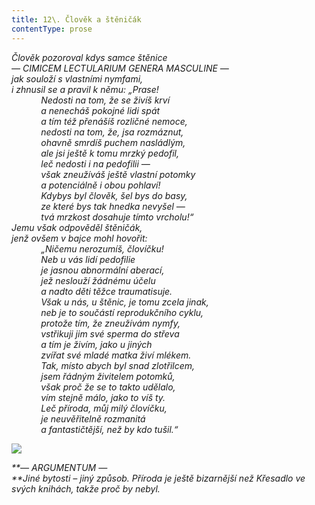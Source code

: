 ```yaml
---
title: 12\. Člověk a štěničák
contentType: prose
---
```


<section>

_Člověk pozoroval kdys samce štěnice  
— CIMICEM LECTULARIUM GENERA MASCULINE —  
jak souloží s vlastními nymfami,  
i zhnusil se a pravil k němu: „Prase!  
            Nedosti na tom, že se živíš krví  
            a nenecháš pokojné lidi spát  
            a tím též přenášíš rozličné nemoce,  
            nedosti na tom, že, jsa rozmáznut,  
            ohavně smrdíš puchem nasládlým,  
            ale jsi ještě k tomu mrzký pedofil,  
            leč nedosti i na pedofilii —  
            však zneužíváš ještě vlastní potomky  
            a potenciálně i obou pohlaví!  
            Kdybys byl člověk, šel bys do basy,  
            ze které bys tak hnedka nevyšel —  
            tvá mrzkost dosahuje tímto vrcholu!“  
Jemu však odpověděl štěničák,  
jenž ovšem v bajce mohl hovořit:  
            „Ničemu nerozumíš, človíčku!  
            Neb u vás lidí pedofilie  
            je jasnou abnormální aberací,  
            jež neslouží žádnému účelu  
            a nadto děti těžce traumatisuje.  
            Však u nás, u štěnic, je tomu zcela jinak,  
            neb je to součástí reprodukčního cyklu,  
            protože tím, že zneužívám nymfy,  
            vstřikuji jim své sperma do střeva  
            a tím je živím, jako u jiných  
            zvířat své mladé matka živí mlékem.  
            Tak, místo abych byl snad zlotřilcem,  
            jsem řádným živitelem potomků,  
            však proč že se to takto udělalo,  
            vím stejně málo, jako to víš ty.  
            Leč příroda, můj milý človíčku,  
            je neuvěřitelně rozmanitá  
            a fantastičtější, než by kdo tušil.“_

</section>

<section>

![](../Images/012.jpg)

_**— ARGUMENTUM —  
**Jiné bytosti – jiný způsob. Příroda je ještě bizarnější než Křesadlo ve svých knihách, takže proč by nebyl._

</section>
